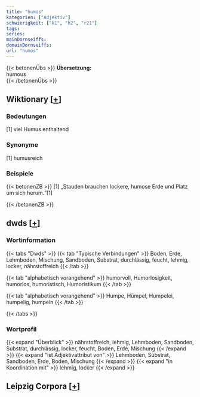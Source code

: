 ```yaml
---
title: "humos"
kategorien: ["Adjektiv"]
schwierigkeit: ["k1", "h2", "r21"]
tags:
series:
mainDornseiffs:
domainDornseiffs:
url: "humos"
---
```


{{< betonenÜbs >}}
**Übersetzung:**  
humous  
{{< /betonenÜbs >}}

## Wiktionary [[+](https://de.wiktionary.org/wiki/humos)]

### Bedeutungen
[1] viel Humus enthaltend  

### Synonyme
[1] humusreich  

### Beispiele
{{< betonenZB >}}
[1] „Stauden brauchen lockere, humose Erde und Platz um sich herum.“[1]  

{{< /betonenZB >}}


## dwds [[+](https://www.dwds.de/wb/humos)]

### Wortinformation
{{< tabs "Dwds" >}}
{{< tab "Typische Verbindungen" >}}
Boden, Erde, Lehmboden, Mischung, Sandboden, Substrat, durchlässig, feucht, lehmig, locker, nährstoffreich
{{< /tab >}}

{{< tab "alphabetisch vorangehend" >}}
humorvoll, Humorlosigkeit, humorlos, humoristisch, Humoristikum
{{< /tab >}}

{{< tab "alphabetisch vorangehend" >}}
Humpe, Hümpel, Humpelei, humpelig, humpeln
{{< /tab >}}

{{< /tabs >}}

### Wortprofil
{{< expand "Überblick" >}} nährstoffreich, lehmig, Lehmboden, Sandboden, Substrat, durchlässig, locker, feucht, Boden, Erde, Mischung {{< /expand >}}
{{< expand "ist Adjektivattribut von" >}} Lehmboden, Substrat, Sandboden, Erde, Boden, Mischung {{< /expand >}}
{{< expand "in Koordination mit" >}} lehmig, locker {{< /expand >}}

## Leipzig Corpora [[+](https://corpora.uni-leipzig.de/en/res?word=humos&corpusId=deu_newscrawl-public_2018)]

